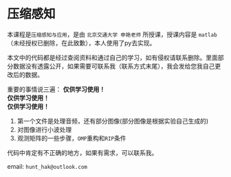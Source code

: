 # 压缩感知

本课程是`压缩感知与应用`，是由 `北京交通大学 申艳老师` 所授课，授课内容是 `matlab`（未经授权已删除，在此致歉），本人使用了py去实现。

本文中的代码都是经过查阅资料和通过自己的学习，如有侵权请联系删除。里面部分数据没有透露公开，如果需要可联系我（联系方式末尾），我会发给您我自己更改后的数据。

重要的事情说三遍：
**仅供学习使用！** </br>
**仅供学习使用！** </br>
**仅供学习使用！** </br>

1. 第一个文件是处理音频，还有部分图像(部分图像是根据实验自己生成的)
2. 对图像进行小波处理
3. 观测矩阵的一些步骤，`OMP`重构和`RIP`条件

代码中肯定有不正确的地方，如果有需求，可以联系我。

email: `hunt_hak@outlook.com`